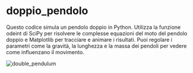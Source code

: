 # doppio_pendolo
Questo codice simula un pendolo doppio in Python. Utilizza la funzione odeint di SciPy per risolvere le complesse equazioni del moto del pendolo doppio e Matplotlib per tracciare e animare i risultati. Puoi regolare i parametri come la gravità, la lunghezza e la massa dei pendoli per vedere come influenzano il movimento.

![double_pendulum](https://github.com/braucci/doppio_pendolo/assets/16705368/0ec7c646-f845-4779-b862-b06c0950b15b)
